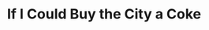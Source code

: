 ---
pid: LLA29
title: If I Could Buy the City a Coke
location_transcription: Franklin Square
zipcode: '19146'
outside_phl: 
neighborhood: Graduate Hospital,Naval Square,Southwest Center City
age: '29'
age_range: 20-29
instagram: 
image_file_name: LLA_29.jpg
proposal_transcription: Franklin Square fountain is retrofitted with a statue of a
  soda bottle with water spraying from the top and perhaps statues of happy children
  embracing the bottle. Children can swim and play in the fountain. City jail nearby
  at 7th/Arch is torn down and replaced with a free preschool.
topic: Education,Food,Philadelphia,Social Justice
topic_summary: 0, 0, 0, 0
type: Fountain,Infrastructure,Space,Concrete
keywords_other: 
credit: Jack & Celia
image_labels: 
twitter: 
facebook: 
permalink: "/monuments/lla29/"
layout: item-page
---